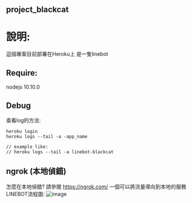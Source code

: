 ## project_blackcat

# 說明:
這個專案目前部署在Heroku上
是一隻linebot

## Require:
nodejs 10.10.0

## Debug

查看log的方法:
```
heroku login
heroku logs --tail -a -app_name

// example like:
// heroku logs --tail -a linebot-blackcat
```

## ngrok (本地偵錯)
怎麼在本地偵錯?
請參閱 https://ngrok.com/ 
一個可以將流量導向到本地的服務
LINEBOT流程圖:
![image](https://github.com/huanzochen/projece_line_blackcat/blob/master/doc/ngrok%E6%B5%81%E7%A8%8B%E5%9C%96.png)

